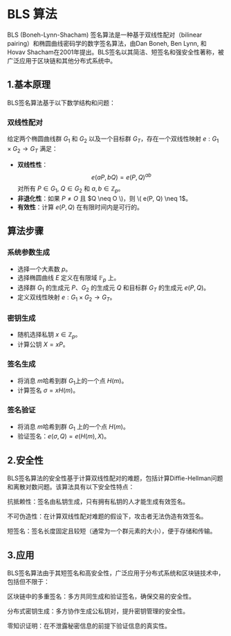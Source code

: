 # BLS 算法

BLS (Boneh-Lynn-Shacham) 签名算法是一种基于双线性配对（bilinear pairing）和椭圆曲线密码学的数字签名算法，由Dan Boneh, Ben Lynn, 和 Hovav Shacham在2001年提出。BLS签名以其简洁、短签名和强安全性著称，被广泛应用于区块链和其他分布式系统中。

## 1.基本原理

BLS签名算法基于以下数学结构和问题：

### 双线性配对

给定两个椭圆曲线群 $G_1$ 和 $G_2$ 以及一个目标群 $G_T$，存在一个双线性映射 $e: G_1 \times G_2 \to G_T$ 满足：

- **双线性性**：$$e(aP, bQ) = e(P, Q)^{ab}$$ 对所有 $P \in G_1$, $Q \in G_2$ 和 $a, b \in \mathbb{Z}_p$。
- **非退化性**：如果 $P \neq O$ 且 $Q \neq O \)，则 \( e(P, Q) \neq 1$。
- **有效性**：计算 $e(P, Q)$ 在有限时间内是可行的。

## 算法步骤

### 系统参数生成

- 选择一个大素数 $p$。
- 选择椭圆曲线 $E$ 定义在有限域 $\mathbb{F}_p$ 上。
- 选择群 $G_1$ 的生成元 $P$、$G_2$ 的生成元 $Q$ 和目标群 $G_T$ 的生成元 $e(P, Q)$。
- 定义双线性映射 $e: G_1 \times G_2 \to G_T$。

### 密钥生成

- 随机选择私钥 $x \in \mathbb{Z}_p$。
- 计算公钥 $X = xP$。

### 签名生成

- 将消息 $m$哈希到群 $G_1$上的一个点 $H(m)$。
- 计算签名 $\sigma = xH(m)$。

### 签名验证

- 将消息 $m$哈希到群 $G_1$ 上的一个点 $H(m)$。
- 验证签名：$e(\sigma, Q) = e(H(m), X)$。


## 2.安全性
BLS签名算法的安全性基于计算双线性配对的难题，包括计算Diffie-Hellman问题和离散对数问题。该算法具有以下安全性特点：

抗抵赖性：签名由私钥生成，只有拥有私钥的人才能生成有效签名。

不可伪造性：在计算双线性配对难题的假设下，攻击者无法伪造有效签名。

短签名：签名长度固定且较短（通常为一个群元素的大小），便于存储和传输。

## 3.应用
BLS签名算法由于其短签名和高安全性，广泛应用于分布式系统和区块链技术中，包括但不限于：

区块链中的多重签名：多方共同生成和验证签名，确保交易的安全性。

分布式密钥生成：多方协作生成公私钥对，提升密钥管理的安全性。

零知识证明：在不泄露秘密信息的前提下验证信息的真实性。





